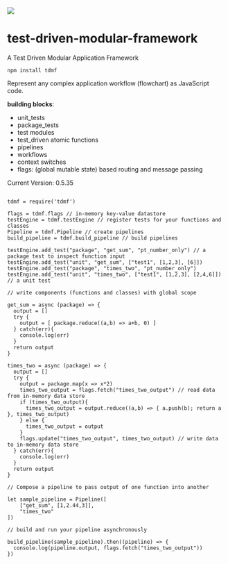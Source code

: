 <img src="https://cmdimkpa.github.io/tdmf-logo.gif" />

# test-driven-modular-framework
A Test Driven Modular Application Framework

`npm install tdmf`

Represent any complex application workflow (flowchart) as JavaScript code.

**building blocks**:

<ul>
  <li>unit_tests</li>
   <li>package_tests</li>
  <li>test modules</li>
  <li>test_driven atomic functions</li>
  <li>pipelines</li>
  <li>workflows</li>
  <li>context switches</li>
  <li>flags: (global mutable state) based routing and message passing</li>
</ul>

Current Version: 0.5.35

```

tdmf = require('tdmf')

flags = tdmf.flags // in-memory key-value datastore
testEngine = tdmf.testEngine // register tests for your functions and classes
Pipeline = tdmf.Pipeline // create pipelines
build_pipeline = tdmf.build_pipeline // build pipelines

testEngine.add_test("package", "get_sum", "pt_number_only") // a package test to inspect function input
testEngine.add_test("unit", "get_sum", ["test1", [1,2,3], [6]])
testEngine.add_test("package", "times_two", "pt_number_only")
testEngine.add_test("unit", "times_two", ["test1", [1,2,3], [2,4,6]]) // a unit test

// write components (functions and classes) with global scope

get_sum = async (package) => {
  output = []
  try {
    output = [ package.reduce((a,b) => a+b, 0) ]
  } catch(err){
    console.log(err)
  }
  return output
}

times_two = async (package) => {
  output = []
  try {
    output = package.map(x => x*2)
    times_two_output = flags.fetch("times_two_output") // read data from in-memory data store
    if (times_two_output){
      times_two_output = output.reduce((a,b) => { a.push(b); return a }, times_two_output)
    } else {
      times_two_output = output
    }
    flags.update("times_two_output", times_two_output) // write data to in-memory data store
  } catch(err){
    console.log(err)
  }
  return output
}

// Compose a pipeline to pass output of one function into another

let sample_pipeline = Pipeline([
    ["get_sum", [1,2.44,3]],
    "times_two"
])

// build and run your pipeline asynchronously

build_pipeline(sample_pipeline).then((pipeline) => {
  console.log(pipeline.output, flags.fetch("times_two_output"))
})
